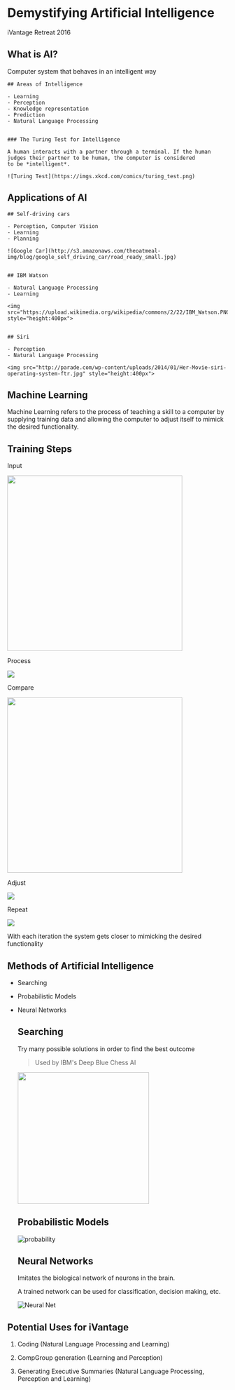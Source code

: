 # Demystifying Artificial Intelligence

iVantage Retreat 2016


## What is AI?

Computer system that behaves in an intelligent way


	## Areas of Intelligence

	- Learning
	- Perception
	- Knowledge representation
	- Prediction
	- Natural Language Processing


	### The Turing Test for Intelligence

	A human interacts with a partner through a terminal. If the human
	judges their partner to be human, the computer is considered
	to be *intelligent*.

	![Turing Test](https://imgs.xkcd.com/comics/turing_test.png)


## Applications of AI


	## Self-driving cars

	- Perception, Computer Vision
	- Learning
	- Planning

	![Google Car](http://s3.amazonaws.com/theoatmeal-img/blog/google_self_driving_car/road_ready_small.jpg)


	## IBM Watson

	- Natural Language Processing
	- Learning

	<img src="https://upload.wikimedia.org/wikipedia/commons/2/22/IBM_Watson.PNG" style="height:400px">


	## Siri

	- Perception
	- Natural Language Processing

	<img src="http://parade.com/wp-content/uploads/2014/01/Her-Movie-siri-operating-system-ftr.jpg" style="height:400px">


##  Machine Learning

Machine Learning refers to the process of teaching a skill to a computer by supplying training data and allowing the computer to adjust itself to mimick the desired functionality.


## Training Steps


Input

<img src="http://orig03.deviantart.net/af44/f/2013/105/f/b/kirby_eating_chips_by_poyquinn-d61vqou.png" style="height:400px">


Process

<img src="https://media.giphy.com/media/yCsE8NroXh36o/giphy.gif">


Compare 

<img src="http://www.wpaperhd.com/uploads/cache/2341646345/batman-v-superman-movie-poster-m7OG-850x575-MT-78.jpg" style="height:400px">


Adjust

<img src="http://www.firstshowing.net/img/ironman-rocketboot-const.jpg">


Repeat

<img src="https://cdn4.iconfinder.com/data/icons/defaulticon/icons/png/256x256/media-repeat.png">


With each iteration the system gets closer to mimicking the desired functionality


## Methods of Artificial Intelligence

- Searching
- Probabilistic Models
- Neural Networks


	## Searching

	Try many possible solutions in order to find the best outcome

	> Used by IBM's Deep Blue Chess AI

	<img src="http://www.ics.uci.edu/~pazzani/chess.gif" style="height:300px">


	## Probabilistic Models

	![probability](https://d3njjcbhbojbot.cloudfront.net/api/utilities/v1/imageproxy/https://coursera.s3.amazonaws.com/topics/pgm/large-icon.png)


	## Neural Networks

	Imitates the biological network of neurons in the brain.

	A trained network can be used for classification, decision making, etc.

	![Neural Net](http://doctorsandhu.com/Neuron/images/image04.png)



## Potential Uses for iVantage

1. Coding (Natural Language Processing and Learning)

2. CompGroup generation (Learning and Perception)

3. Generating Executive Summaries (Natural Language Processing, Perception and Learning)

